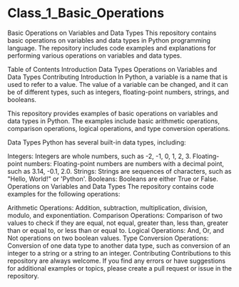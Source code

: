 # Class_1_Basic_Operations

Basic Operations on Variables and Data Types
This repository contains basic operations on variables and data types in Python programming language. The repository includes code examples and explanations for performing various operations on variables and data types.

Table of Contents
Introduction
Data Types
Operations on Variables and Data Types
Contributing
Introduction
In Python, a variable is a name that is used to refer to a value. The value of a variable can be changed, and it can be of different types, such as integers, floating-point numbers, strings, and booleans.

This repository provides examples of basic operations on variables and data types in Python. The examples include basic arithmetic operations, comparison operations, logical operations, and type conversion operations.

Data Types
Python has several built-in data types, including:

Integers: Integers are whole numbers, such as -2, -1, 0, 1, 2, 3.
Floating-point numbers: Floating-point numbers are numbers with a decimal point, such as 3.14, -0.1, 2.0.
Strings: Strings are sequences of characters, such as "Hello, World!" or 'Python'.
Booleans: Booleans are either True or False.
Operations on Variables and Data Types
The repository contains code examples for the following operations:

Arithmetic Operations: Addition, subtraction, multiplication, division, modulo, and exponentiation.
Comparison Operations: Comparison of two values to check if they are equal, not equal, greater than, less than, greater than or equal to, or less than or equal to.
Logical Operations: And, Or, and Not operations on two boolean values.
Type Conversion Operations: Conversion of one data type to another data type, such as conversion of an integer to a string or a string to an integer.
Contributing
Contributions to this repository are always welcome. If you find any errors or have suggestions for additional examples or topics, please create a pull request or issue in the repository.
